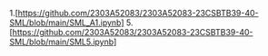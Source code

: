 1.[https://github.com/2303A52083/2303A52083-23CSBTB39-40-SML/blob/main/SML_A1.ipynb]
5.[https://github.com/2303A52083/2303A52083-23CSBTB39-40-SML/blob/main/SML5.ipynb]
